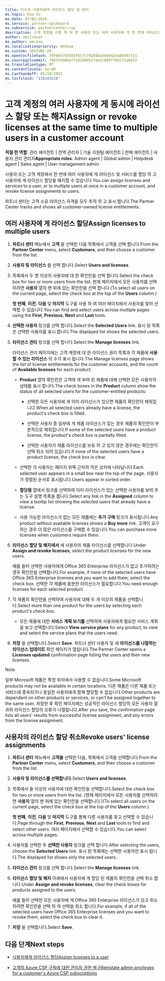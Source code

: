 ```yaml
---
title: 다수의 사용자에게 라이선스 할당 및 해지
ms.topic: how-to
ms.date: 07/02/2020
ms.service: partner-dashboard
ms.subservice: partnercenter-csp
description: 고객 계정을 사용 하 여 한 사용자 또는 여러 사용자에 게 한 번에 라이선스 및 서비스를 할당 하거나 해지 하는 방법에 대해 알아봅니다.
author: amitravat
ms.author: amrava
ms.localizationpriority: medium
ms.custom: SEOJUNE.20
ms.openlocfilehash: 79f66e759385f6c7c7928dba58e052ea8699cf21
ms.sourcegitcommit: 7063fdddee77ad2d8e627ab3c806f76d173ab652
ms.translationtype: MT
ms.contentlocale: ko-KR
ms.lasthandoff: 05/19/2021
ms.locfileid: "110149216"
---
```

# <a name="assign-or-revoke-licenses-at-the-same-time-to-multiple-users-in-a-customer-account"></a><span data-ttu-id="25640-103">고객 계정의 여러 사용자에 게 동시에 라이선스 할당 또는 해지</span><span class="sxs-lookup"><span data-stu-id="25640-103">Assign or revoke licenses at the same time to multiple users in a customer account</span></span>

<span data-ttu-id="25640-104">**적절 한 역할**: 관리 에이전트 | 전역 관리자 | 기술 지원팀 에이전트 | 판매 에이전트 | 사용자 관리 관리자</span><span class="sxs-lookup"><span data-stu-id="25640-104">**Appropriate roles**: Admin agent | Global admin | Helpdesk agent | Sales agent | User management admin</span></span>

<span data-ttu-id="25640-105">사용자 또는 고객 계정에서 한 번에 여러 사용자에 게 라이선스 및 서비스를 할당 하 고 사용자에 게 라이선스 할당을 해지할 수 있습니다.</span><span class="sxs-lookup"><span data-stu-id="25640-105">You can assign licenses and services to a user, or to multiple users at once in a customer account, and revoke license assignments to users.</span></span>

<span data-ttu-id="25640-106">파트너 센터는 고객 소유 라이선스 자격을 모두 추적 하 고 표시 합니다.</span><span class="sxs-lookup"><span data-stu-id="25640-106">The Partner Center tracks and shows all customer-owned license entitlements.</span></span>

## <a name="assign-licenses-to-multiple-users"></a><span data-ttu-id="25640-107">여러 사용자에 게 라이선스 할당</span><span class="sxs-lookup"><span data-stu-id="25640-107">Assign licenses to multiple users</span></span>

1. <span data-ttu-id="25640-108">**파트너 센터** 메뉴에서 **고객** 을 선택한 다음 목록에서 고객을 선택 합니다.</span><span class="sxs-lookup"><span data-stu-id="25640-108">From the **Partner Center** menu, select **Customers**, and then choose a customer from the list.</span></span>

2. <span data-ttu-id="25640-109">**사용자 및 라이선스** 를 선택 합니다.</span><span class="sxs-lookup"><span data-stu-id="25640-109">Select **Users and licenses**.</span></span>

3. <span data-ttu-id="25640-110">목록에서 두 명 이상의 사용자에 대 한 확인란을 선택 합니다.</span><span class="sxs-lookup"><span data-stu-id="25640-110">Select the check box for two or more users from the list.</span></span> <span data-ttu-id="25640-111">현재 페이지에서 모든 사용자를 선택 하려면 **사용자** 열의 맨 위에 있는 확인란을 선택 합니다.</span><span class="sxs-lookup"><span data-stu-id="25640-111">(To select all users on the current page, select the check box at the top of the **Users** column.)</span></span>

    <span data-ttu-id="25640-112">**첫 번째**, **이전**, **다음** 및 **마지막** 도구를 사용 하 여 여러 페이지에서 사용자를 찾아 선택할 수 있습니다.</span><span class="sxs-lookup"><span data-stu-id="25640-112">You can find and select users across multiple pages using the **First**, **Previous**, **Next** and **Last** tools.</span></span>

4. <span data-ttu-id="25640-113">**선택한 사용자** 링크를 선택 합니다.</span><span class="sxs-lookup"><span data-stu-id="25640-113">Select the **Selected Users** link.</span></span> <span data-ttu-id="25640-114">표시 된 목록은 선택한 사용자를 표시 합니다.</span><span class="sxs-lookup"><span data-stu-id="25640-114">The displayed list shows the selected users.</span></span>

5. <span data-ttu-id="25640-115">**라이선스 관리** 링크를 선택 합니다.</span><span class="sxs-lookup"><span data-stu-id="25640-115">Select the **Manage licenses** link.</span></span>

    <span data-ttu-id="25640-116">라이선스 관리 페이지에는 고객 계정에 대 한 라이선스 권리 목록과 각 제품에 **사용할 수 있는 라이선스** 의 수가 표시 됩니다.</span><span class="sxs-lookup"><span data-stu-id="25640-116">The Manage licenses page shows the list of license entitlements for the customer accounts, and the count of **Available licenses** for each product.</span></span>

    - <span data-ttu-id="25640-117">**Product** 열의 확인란은 고객에 게 부여 된 제품에 대해 선택한 모든 사용자의 상태를 표시 합니다.</span><span class="sxs-lookup"><span data-stu-id="25640-117">The check boxes in the **Product** column show the status of all selected users for the customer-entitled products:</span></span>

       - <span data-ttu-id="25640-118">선택한 모든 사용자에 게 이미 라이선스가 있으면 제품의 확인란이 채워집니다.</span><span class="sxs-lookup"><span data-stu-id="25640-118">When all selected users already have a license, the product's check box is filled.</span></span>

       - <span data-ttu-id="25640-119">선택한 사용자 중 일부에 게 제품 라이선스가 있는 경우 제품의 확인란이 부분적으로 채워집니다.</span><span class="sxs-lookup"><span data-stu-id="25640-119">If some of the selected users have a product license, the product's check box is partially filled.</span></span>

       - <span data-ttu-id="25640-120">선택한 사용자가 제품 라이선스를 보유 하 고 있지 않은 경우에는 확인란이 선택 취소 되어 있습니다.</span><span class="sxs-lookup"><span data-stu-id="25640-120">If none of the selected users have a product license, the check box is clear.</span></span>

    - <span data-ttu-id="25640-121">선택한 각 사용자는 페이지 위쪽 근처의 작은 상자에 나타납니다.</span><span class="sxs-lookup"><span data-stu-id="25640-121">Each selected user appears in a small box near the top of the page.</span></span> <span data-ttu-id="25640-122">사용자가 정렬된 순서로 표시됩니다.</span><span class="sxs-lookup"><span data-stu-id="25640-122">Users appear in sorted order.</span></span>

    - <span data-ttu-id="25640-123">**할당됨** 열에서 링크를 선택하여 이미 라이선스가 있는 선택한 사용자를 보여 주는 도구 설명 목록을 봅니다.</span><span class="sxs-lookup"><span data-stu-id="25640-123">Select any link in the **Assigned** column to view a tooltip list showing the selected users that already have a license.</span></span>

    - <span data-ttu-id="25640-124">사용 가능한 라이선스가 없는 모든 제품에는 **추가 구매** 링크가 표시됩니다.</span><span class="sxs-lookup"><span data-stu-id="25640-124">Any product without available licenses shows a **Buy more** link.</span></span> <span data-ttu-id="25640-125">고객이 요구하는 경우 더 많은 라이선스를 구매할 수 있습니다.</span><span class="sxs-lookup"><span data-stu-id="25640-125">You can purchase more licenses when customers require them.</span></span>

6. <span data-ttu-id="25640-126">**라이선스 할당 및 해지에서** 새 사용자의 제품 라이선스를 선택합니다.</span><span class="sxs-lookup"><span data-stu-id="25640-126">Under **Assign and revoke licenses**, select the product licenses for the new users.</span></span> 

   <span data-ttu-id="25640-127">예를 들어 선택한 사용자에게 Office 365 Enterprise 라이선스가 없고 추가하려는 경우 확인란을 선택합니다.</span><span class="sxs-lookup"><span data-stu-id="25640-127">For example, if none of the selected users have Office 365 Enterprise licenses and you want to add them, select the check box.</span></span> <span data-ttu-id="25640-128">선택한 각 제품에 충분한 라이선스가 필요합니다.</span><span class="sxs-lookup"><span data-stu-id="25640-128">You need enough licenses for each selected product.</span></span>

7. <span data-ttu-id="25640-129">각 제품의 확인란을 선택하여 사용자에 대해 두 개 이상의 제품을 선택합니다.</span><span class="sxs-lookup"><span data-stu-id="25640-129">Select more than one product for the users by selecting each product's check box.</span></span>
    -   <span data-ttu-id="25640-130">모든 제품에 대한 **서비스 계획 보기를** 선택하여 사용자에게 필요한 서비스 계획을 보고 선택합니다.</span><span class="sxs-lookup"><span data-stu-id="25640-130">Select **View service plans** for any product, to view and select the service plans that the users need.</span></span>

8. <span data-ttu-id="25640-131">**저장** 을 선택합니다.</span><span class="sxs-lookup"><span data-stu-id="25640-131">Select **Save**.</span></span> <span data-ttu-id="25640-132">파트너 센터 사용자 및 새 **라이선스를 나열하는 라이선스 업데이트** 확인 페이지가 열립니다.</span><span class="sxs-lookup"><span data-stu-id="25640-132">The Partner Center opens a **Licenses updated** confirmation page listing the users and their new licenses.</span></span>

>[!NOTE]
><span data-ttu-id="25640-133">일부 Microsoft 제품은 특정 위치에서 사용할 수 없습니다.</span><span class="sxs-lookup"><span data-stu-id="25640-133">Some Microsoft products may not be available in certain locations.</span></span> <span data-ttu-id="25640-134">다른 제품은 다른 제품 또는 서비스에 종속되거나 동일한 사용자에게 함께 할당할 수 없습니다.</span><span class="sxs-lookup"><span data-stu-id="25640-134">Other products are dependent on other products or services, or can't be assigned together to the same user.</span></span> <span data-ttu-id="25640-135">저장한 후 확인 페이지에는 성공적인 라이선스 할당의 모든 사용자 결과와 라이선스 할당의 오류가 나열됩니다.</span><span class="sxs-lookup"><span data-stu-id="25640-135">After you save, the confirmation page lists all users' results from successful license assignment, and any errors from the license assignment.</span></span>

## <a name="revoke-users-license-assignments"></a><span data-ttu-id="25640-136">사용자의 라이선스 할당 취소</span><span class="sxs-lookup"><span data-stu-id="25640-136">Revoke users' license assignments</span></span>

1. <span data-ttu-id="25640-137">**파트너 센터** 메뉴에서 **고객을** 선택한 다음, 목록에서 고객을 선택합니다.</span><span class="sxs-lookup"><span data-stu-id="25640-137">From the **Partner Center** menu, select **Customers**, and then choose a customer from the list.</span></span>

2. <span data-ttu-id="25640-138">**사용자 및 라이선스를 선택합니다.**</span><span class="sxs-lookup"><span data-stu-id="25640-138">Select **Users and licenses**.</span></span>

3. <span data-ttu-id="25640-139">목록에서 둘 이상의 사용자에 대한 확인란을 선택합니다.</span><span class="sxs-lookup"><span data-stu-id="25640-139">Select the check box for two or more users from the list.</span></span> <span data-ttu-id="25640-140">(현재 페이지에서 모든 사용자를 선택하려면 **사용자** 열의 맨 위에 있는 확인란을 선택합니다.)</span><span class="sxs-lookup"><span data-stu-id="25640-140">(To select all users on the current page, select the check box at the top of the **Users** column.)</span></span>

    <span data-ttu-id="25640-141">**첫 번째**, **이전**, **다음** 및 **마지막** 도구를 통해 다른 사용자를 찾고 선택할 수 있습니다.</span><span class="sxs-lookup"><span data-stu-id="25640-141">Page through the **First**, **Previous**, **Next** and **Last** tools to find and select other users.</span></span> <span data-ttu-id="25640-142">여러 페이지에서 선택할 수 있습니다.</span><span class="sxs-lookup"><span data-stu-id="25640-142">You can select across multiple pages.</span></span>

4. <span data-ttu-id="25640-143">사용자를 선택한 후 **선택한 사용자** 링크를 선택 합니다.</span><span class="sxs-lookup"><span data-stu-id="25640-143">After selecting the users, choose the **Selected Users** link.</span></span> <span data-ttu-id="25640-144">표시 된 목록에는 선택한 사용자만 표시 됩니다.</span><span class="sxs-lookup"><span data-stu-id="25640-144">The displayed list shows only the selected users.</span></span>

5. <span data-ttu-id="25640-145">**라이선스 관리** 링크를 선택 합니다.</span><span class="sxs-lookup"><span data-stu-id="25640-145">Select the **Manage licenses** link.</span></span>

6. <span data-ttu-id="25640-146">**라이선스 할당 및 해지** 아래에서 사용자에 게 할당 된 제품의 확인란을 선택 취소 합니다.</span><span class="sxs-lookup"><span data-stu-id="25640-146">Under **Assign and revoke licenses**, clear the check boxes for products assigned to the users.</span></span>

   <span data-ttu-id="25640-147">예를 들어 선택한 모든 사용자에 게 Office 365 Enterprise 라이선스가 있고 취소 하려면 확인란을 선택 하 여 선택을 취소 합니다.</span><span class="sxs-lookup"><span data-stu-id="25640-147">For example, if all of the selected users have Office 365 Enterprise licenses and you want to revoke them, select the check box to clear it.</span></span>

7. <span data-ttu-id="25640-148">**저장** 을 선택합니다.</span><span class="sxs-lookup"><span data-stu-id="25640-148">Select **Save**.</span></span>

## <a name="next-steps"></a><span data-ttu-id="25640-149">다음 단계</span><span class="sxs-lookup"><span data-stu-id="25640-149">Next steps</span></span>

- [<span data-ttu-id="25640-150">사용자에게 라이선스 할당</span><span class="sxs-lookup"><span data-stu-id="25640-150">Assign licenses to a user</span></span>](assign-licenses-to-users.md)

- [<span data-ttu-id="25640-151">고객의 Azure CSP 구독에 대한 관리자 권한 복구</span><span class="sxs-lookup"><span data-stu-id="25640-151">Reinstate admin privileges for a customer's Azure CSP subscriptions</span></span>](revoke-reinstate-csp.md)